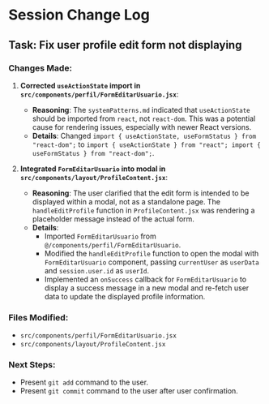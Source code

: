 # Session Change Log

## Task: Fix user profile edit form not displaying

### Changes Made:

1.  **Corrected `useActionState` import in `src/components/perfil/FormEditarUsuario.jsx`**:
    *   **Reasoning**: The `systemPatterns.md` indicated that `useActionState` should be imported from `react`, not `react-dom`. This was a potential cause for rendering issues, especially with newer React versions.
    *   **Details**: Changed `import { useActionState, useFormStatus } from "react-dom";` to `import { useActionState } from "react"; import { useFormStatus } from "react-dom";`.

2.  **Integrated `FormEditarUsuario` into modal in `src/components/layout/ProfileContent.jsx`**:
    *   **Reasoning**: The user clarified that the edit form is intended to be displayed within a modal, not as a standalone page. The `handleEditProfile` function in `ProfileContent.jsx` was rendering a placeholder message instead of the actual form.
    *   **Details**:
        *   Imported `FormEditarUsuario` from `@/components/perfil/FormEditarUsuario`.
        *   Modified the `handleEditProfile` function to open the modal with `FormEditarUsuario` component, passing `currentUser` as `userData` and `session.user.id` as `userId`.
        *   Implemented an `onSuccess` callback for `FormEditarUsuario` to display a success message in a new modal and re-fetch user data to update the displayed profile information.

### Files Modified:

*   `src/components/perfil/FormEditarUsuario.jsx`
*   `src/components/layout/ProfileContent.jsx`

### Next Steps:

*   Present `git add` command to the user.
*   Present `git commit` command to the user after user confirmation.
